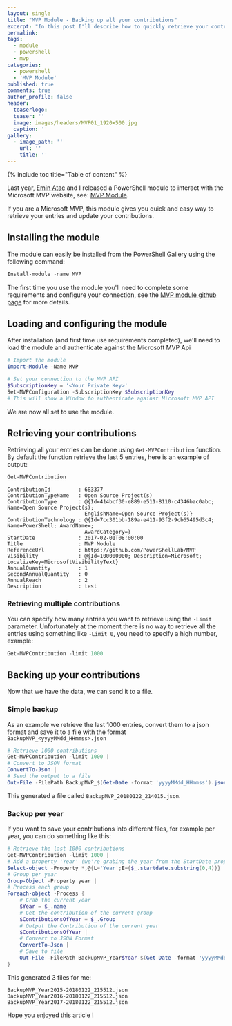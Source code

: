 ```yaml
---
layout: single
title: "MVP Module - Backing up all your contributions"
excerpt: "In this post I'll describe how to quickly retrieve your contributions and back them up into a file (Json format)"
permalink:
tags: 
  - module
  - powershell
  - mvp
categories:
  - powershell
  - 'MVP Module'
published: true
comments: true
author_profile: false
header:
  teaserlogo:
  teaser: ''
  image: images/headers/MVP01_1920x500.jpg
  caption: ''
gallery:
  - image_path: ''
    url: ''
    title: ''
---
```


{% include toc title="Table of content" %}

Last year, [Emin Atac](https://twitter.com/p0w3rsh3ll) and I released a PowerShell module to interact with the Microsoft MVP website, see: [MVP Module](https://lazywinadmin.github.io/2017/05/MVP_Module.html).

If you are a Microsoft MVP, this module gives you quick and easy way to retrieve your entries and update your contributions.


## Installing the module

The module can easily be installed from the PowerShell Gallery using the following command:

```powershell
Install-module -name MVP
```

The first time you use the module you'll need to complete some requirements and configure your connection, see the [MVP module github page](https://github.com/lazywinadmin/MVP/blob/master/README.md) for more details.

## Loading and configuring the module

After installation (and first time use requirements completed), we'll need to load the module and authenticate against the Microsoft MVP Api

```powershell
# Import the module
Import-Module -Name MVP

# Set your connection to the MVP API
$SubscriptionKey = '<Your Private Key>'
Set-MVPConfiguration -SubscriptionKey $SubscriptionKey
# This will show a Window to authenticate against Microsoft MVP API
```

We are now all set to use the module.

## Retrieving your contributions

Retrieving all your entries can be done using `Get-MVPContribution` function. By default the function retrieve the last 5 entries, here is an example of output:

```powershell
Get-MVPContribution
```

```text
ContributionId         : 683377
ContributionTypeName   : Open Source Project(s)
ContributionType       : @{Id=414bcf30-e889-e511-8110-c4346bac0abc; Name=Open Source Project(s); 
                         EnglishName=Open Source Project(s)}
ContributionTechnology : @{Id=7cc301bb-189a-e411-93f2-9cb65495d3c4; Name=PowerShell; AwardName=; 
                         AwardCategory=}
StartDate              : 2017-02-01T08:00:00
Title                  : MVP Module
ReferenceUrl           : https://github.com/PowerShellLab/MVP
Visibility             : @{Id=100000000; Description=Microsoft; LocalizeKey=MicrosoftVisibilityText}
AnnualQuantity         : 1
SecondAnnualQuantity   : 0
AnnualReach            : 2
Description            : test
```

### Retrieving multiple contributions

You can specify how many entries you want to retrieve using the `-Limit` parameter. Unfortunately at the moment there is no way to retrieve all the entries using something like `-Limit 0`, you need to specify a high number, example:

```powershell
Get-MVPContribution -limit 1000
```

## Backing up your contributions

Now that we have the data, we can send it to a file.

### Simple backup

As an example we retrieve the last 1000 entries, convert them to a json format and save it to a file with the format `BackupMVP_<yyyyMMdd_HHmmss>.json`

```powershell
# Retrieve 1000 contributions
Get-MVPContribution -limit 1000 |
# Convert to JSON format
ConvertTo-Json |
# Send the output to a file
Out-File -FilePath BackupMVP_$(Get-Date -format 'yyyyMMdd_HHmmss').json
```

This generated a file called `BackupMVP_20180122_214015.json`.

### Backup per year

If you want to save your contributions into different files, for example per year, you can do something like this: 

```powershell
# Retrieve the last 1000 contributions
Get-MVPContribution -limit 1000 |
# Add a property 'Year' (we're grabing the year from the StartDate property)
Select-object -Property *,@{L='Year';E={$_.startdate.substring(0,4)}} |
# Group per year
Group-Object -Property year |
# Process each group
Foreach-object -Process {
    # Grab the current year
    $Year = $_.name
    # Get the contribution of the current group
    $ContributionsOfYear = $_.Group
    # Output the Contribution of the current year
    $ContributionsOfYear |
    # Convert to JSON Format
    ConvertTo-Json |
    # Save to file
    Out-File -FilePath BackupMVP_Year$Year-$(Get-Date -format 'yyyyMMdd_HHmmss').json
}
```

This generated 3 files for me:

```text
BackupMVP_Year2015-20180122_215512.json
BackupMVP_Year2016-20180122_215512.json
BackupMVP_Year2017-20180122_215512.json
```

Hope you enjoyed this article !